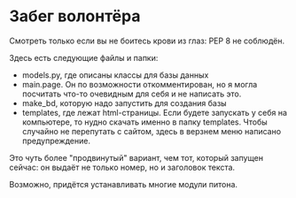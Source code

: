 # Забег волонтёра

Смотреть только если вы не боитесь крови из глаз: PEP 8 не соблюдён.

Здесь есть следующие файлы и папки:

- models.py, где описаны классы для базы данных
- main.page. Он по возможности откомментирован, но я могла посчитать что-то очевидным для себя и не написать это.
- make_bd, которую надо запустить для создания базы
- templates, где лежат html-страницы. Если будете запускать у себя на компьютере, то нудно скачать именно в папку templates. Чтобы случайно не перепутать с сайтом, здесь в верзнем меню написано предупреждение.

Это чуть более "продвинутый" вариант, чем тот, который запущен сейчас: он выдаёт не только номер, но и заголовок текста.

Возможно, придётся устанавливать многие модули питона.
